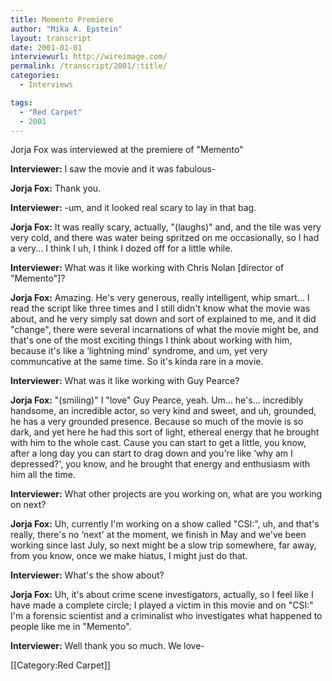 ```yaml
---
title: Memento Premiere
author: "Mika A. Epstein"
layout: transcript
date: 2001-01-01
interviewurl: http://wireimage.com/
permalink: /transcript/2001/:title/
categories:
  - Interviews

tags:
  - "Red Carpet"
  - 2001
---
```

Jorja Fox was interviewed at the premiere of "Memento"

**Interviewer:** I saw the movie and it was fabulous-

**Jorja Fox:** Thank you.

**Interviewer:** -um, and it looked real scary to lay in that bag.

**Jorja Fox:** It was really scary, actually, "(laughs)" and, and the tile was very very cold, and there was water being spritzed on me occasionally, so I had a very... I think I uh, I think I dozed off for a little while.

**Interviewer:** What was it like working with Chris Nolan [director of "Memento"]?

**Jorja Fox:** Amazing. He's very generous, really intelligent, whip smart... I read the script like three times and I still didn't know what the movie was about, and he very simply sat down and sort of explained to me, and it did "change", there were several incarnations of what the movie might be, and that's one of the most exciting things I think about working with him, because it's like a &#8216;lightning mind' syndrome, and um, yet very communcative at the same time. So it's kinda rare in a movie.

**Interviewer:** What was it like working with Guy Pearce?

**Jorja Fox:** "(smiling)" I "love" Guy Pearce, yeah. Um... he's... incredibly handsome, an incredible actor, so very kind and sweet, and uh, grounded, he has a very grounded presence. Because so much of the movie is so dark, and yet here he had this sort of light, ethereal energy that he brought with him to the whole cast. Cause you can start to get a little, you know, after a long day you can start to drag down and you're like &#8216;why am I depressed?', you know, and he brought that energy and enthusiasm with him all the time.

**Interviewer:** What other projects are you working on, what are you working on next?

**Jorja Fox:** Uh, currently I'm working on a show called "CSI:", uh, and that's really, there's no &#8216;next' at the moment, we finish in May and we've been working since last July, so next might be a slow trip somewhere, far away, from you know, once we make hiatus, I might just do that.

**Interviewer:** What's the show about?

**Jorja Fox:** Uh, it's about crime scene investigators, actually, so I feel like I have made a complete circle; I played a victim in this movie and on "CSI:" I'm a forensic scientist and a criminalist who investigates what happened to people like me in "Memento".

**Interviewer:** Well thank you so much. We love-  

[[Category:Red Carpet]]